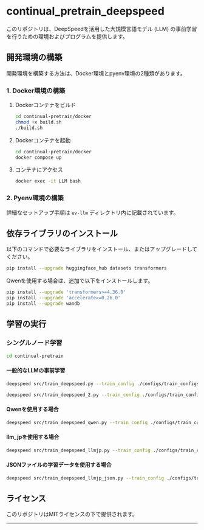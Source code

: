 # continual_pretrain_deepspeed

このリポジトリは、DeepSpeedを活用した大規模言語モデル (LLM) の事前学習を行うための環境およびプログラムを提供します。

## 開発環境の構築

開発環境を構築する方法は、Docker環境とpyenv環境の2種類があります。

### 1. Docker環境の構築

1. Dockerコンテナをビルド
   ```sh
   cd continual-pretrain/docker
   chmod +x build.sh
   ./build.sh
   ```
2. Dockerコンテナを起動
   ```sh
   cd continual-pretrain/docker
   docker compose up
   ```
3. コンテナにアクセス
   ```sh
   docker exec -it LLM bash
   ```

### 2. Pyenv環境の構築

詳細なセットアップ手順は `ev-llm` ディレクトリ内に記載されています。

## 依存ライブラリのインストール

以下のコマンドで必要なライブラリをインストール、またはアップグレードしてください。

```sh
pip install --upgrade huggingface_hub datasets transformers
```

Qwenを使用する場合は、追加で以下をインストールします。

```sh
pip install --upgrade 'transformers>=4.36.0'
pip install --upgrade 'accelerate>=0.26.0'
pip install --upgrade wandb
```

## 学習の実行

### シングルノード学習

```sh
cd continual-pretrain
```

#### 一般的なLLMの事前学習
```sh
deepspeed src/train_deepspeed.py --train_config ./configs/train_configs/train_base.yaml
```

```sh
deepspeed src/train_deepspeed_2.py --train_config ./configs/train_configs/train_test.yaml
```

#### Qwenを使用する場合
```sh
deepspeed src/train_deepspeed_qwen.py --train_config ./configs/train_configs/train_test_qwen.yaml
```

#### llm_jpを使用する場合
```sh
deepspeed src/train_deepspeed_llmjp.py --train_config ./configs/train_configs/train_test_llmjp.yaml
```

#### JSONファイルの学習データを使用する場合
```sh
deepspeed src/train_deepspeed_llmjp_json.py --train_config ./configs/train_configs/train_test_llmjp_json.yaml
```

## ライセンス

このリポジトリはMITライセンスの下で提供されます。

---

